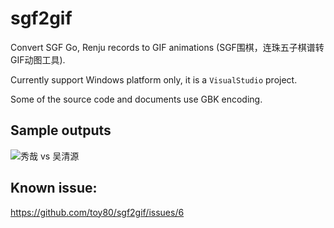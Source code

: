 # sgf2gif

Convert SGF Go, Renju records to GIF animations (SGF围棋，连珠五子棋谱转GIF动图工具).

Currently support Windows platform only, it is a `VisualStudio` project.

Some of the source code and documents use GBK encoding.

## Sample outputs

![秀哉 vs 吴清源](./demo.gif)

## Known issue:

https://github.com/toy80/sgf2gif/issues/6